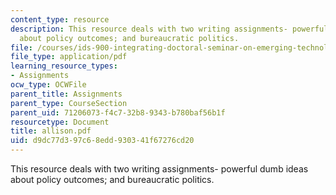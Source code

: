 ```yaml
---
content_type: resource
description: This resource deals with two writing assignments- powerful dumb ideas
  about policy outcomes; and bureaucratic politics.
file: /courses/ids-900-integrating-doctoral-seminar-on-emerging-technologies-fall-2005/d9dc77d397c68edd930341f67276cd20_allison.pdf
file_type: application/pdf
learning_resource_types:
- Assignments
ocw_type: OCWFile
parent_title: Assignments
parent_type: CourseSection
parent_uid: 71206073-f4c7-32b8-9343-b780baf56b1f
resourcetype: Document
title: allison.pdf
uid: d9dc77d3-97c6-8edd-9303-41f67276cd20
---
```

This resource deals with two writing assignments- powerful dumb ideas about policy outcomes; and bureaucratic politics.

